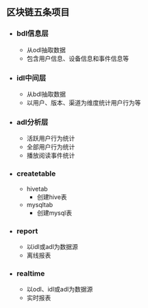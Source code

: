 ## 区块链五条项目  

* ### bdl信息层 ###
    * 从odl抽取数据
    * 包含用户信息、设备信息和事件信息等

* ### idl中间层 ###
    * 从bdl抽取数据
    * 以用户、版本、渠道为维度统计用户行为等

* ### adl分析层 ###
    * 活跃用户行为统计
    * 全部用户行为统计
    * 播放阅读事件统计

* ### createtable ###
    * hivetab
        * 创建hive表
    * mysqltab
        * 创建mysql表

* ### report ###
    * 以idl或adl为数据源
    * 离线报表

* ### realtime ###
    * 以odl、idl或adl为数据源
    * 实时报表